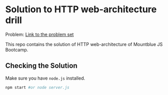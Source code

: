 # Solution to HTTP web-architecture drill

Problem: [Link to the problem set](https://github.com/mountblue/javascript-full-stack-path/blob/master/4.%20web-app-architecture/1.%20web-app-architecture.md)

This repo contains the solution of HTTP web-architecture of Mountblue JS Bootcamp.

## Checking the Solution

Make sure you have `node.js` installed.

```bash
npm start #or node server.js
```